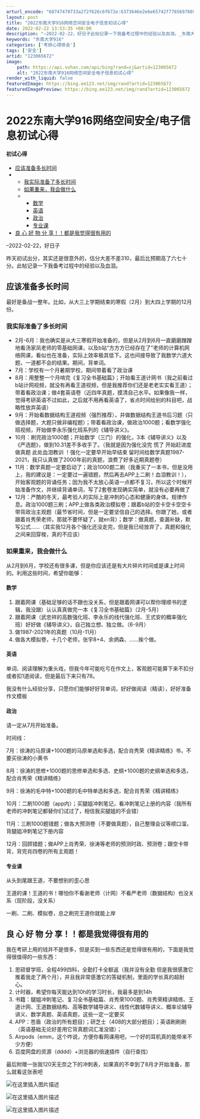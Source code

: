 ```yaml
---
arturl_encode: "68747470733a2f2f626c6f672e:6373646e2e6e65742f77656978696e5f34333733373339352f:61727469636c652f64657461696c732f313233303635363732"
layout: post
title: "2022东南大学916网络空间安全电子信息初试心得"
date: 2022-02-22 13:53:35 +08:00
description: "–2022-02-22，好日子此帖记录一下我备考过程中的经验以及血泪。_东南大学916"
keywords: "东南大学916"
categories: ['考研心得体会']
tags: ['安全']
artid: "123065672"
image:
    path: https://api.vvhan.com/api/bing?rand=sj&artid=123065672
    alt: "2022东南大学916网络空间安全电子信息初试心得"
render_with_liquid: false
featuredImage: https://bing.ee123.net/img/rand?artid=123065672
featuredImagePreview: https://bing.ee123.net/img/rand?artid=123065672
---
```


# 2022东南大学916网络空间安全/电子信息初试心得

#### 初试心得

* [应该准备多长时间](#_5)
* + [我实际准备了多长时间](#_8)
  + [如果重来，我会做什么](#_17)
  + - [数学](#_19)
    - [英语](#_25)
    - [政治](#_29)
    - [专业课](#_38)
* [良 心 好 物 分 享！！都是我觉得很有用的](#______43)

  
–2022-02-22，好日子

昨天初试出分，其实还是很意外的，估分大差不差310，最后比预期高了六七十分。此帖记录一下我备考过程中的经验以及血泪。

## 应该准备多长时间

最好是备战一整年。比如，从大三上学期结束的寒假（2月）到大四上学期的12月份。

### 我实际准备了多长时间

* 2月-6月：我也确实是从大三寒假开始准备的，但是从2月到6月一直磨磨蹭蹭地看汤家凤老师的零基础网课，以及b站“方方方已经存在了”老师的计算机网络网课，看似也在准备，实际上效率极其低下。这也间接导致了我数学六道大题，一道都不会的结果。期间，背单词。
* 7月：学校有一个月暑期学校，期间带着看了政治课
* 8月：用整整一个月啃完《复习全书基础篇》；开始看王道计网书（我之前看过b站计网视频，就没有再看王道视频，但是我推荐你们还是老老实实看王道）；带着看政治课；做4套英语卷（近四年真题，摸清自己水平。如果像我一样，觉得考研英语不过如此，之后就不用再看英语了，省点时间给别的科目吧，战略性放弃英语）
* 9月：开始看数据结构王道视频（强烈推荐），并做数据结构王道书后习题（只做选择题，大题只做非编程题）；带着看政治课，做政治1000题；看数学强化班视频，开始做李永乐强化班系列的《辅导讲义》。
* 10月：刷完政治1000题；开始数学（三门）的强化，3本《辅导讲义》以及《严选题》，做到10.31差不多收手了。（我就是因为强化没完 慌了 开始赶进度做真题 此处血泪教训 ！强化一定要早开始早结束 留时间给数学真题1987-2021，我只认真做了2000年前的真题，浪费了好多近期真题卷）
* 11月：数学真题一定要启动了；政治1000题二刷（我重买了一本书，但是没用上，我的建议是：一定要过一遍错题，然后再去APP上二刷！血泪教训！），开始客观题的背诵任务；因为我不太放心英语一点都不复习，所以这个时候开始准备作文，并继续背诵单词，写了2套卷发现确实简单，就没有必要再做了
* 12月：严酷的冬天，最考验人的实际上是冲刺的心态和健康的身体。规律作息。政治1000题三刷；APP上做各类政治模拟卷；跟着b站的空卡空卡空空卡带背政治主观题（最节省时间，但是一定要坚信自己的选择。你跟了她，或者跟着肖秀荣老师，那就不要怀疑了，就en背）；数学：做真题，查漏补缺，默写公式……（其实我12月各个强化还没走完，但是我已经放弃了，真题和强化之间来回穿梭，真的不应该）

### 如果重来，我会做什么

从2月到6月，学校还有很多课，但是你应该还是有大片碎片时间或是课上时间的。利用这些时间，希望你能够：

#### 数学

1. 跟着网课（基础足够的话不跟也没关系，但是跟着网课可以帮你理顺书的逻辑，我没跟）认认真真做完一本《复习全书基础篇》（2月-5月）
2. 跟着网课（武忠祥的高数强化班、李永乐的线代强化班、王式安的概率强化班）好好做《辅导讲义》，自己独立想、独立做。（6-9月）
3. 做1987-2021年的真题（10月-11月）
4. 做各大模拟卷，十几个老师，张宇8+4、余炳森、……挨个做。

#### 英语

单词、阅读理解为重头戏，但我今年可能吃亏在作文上，客观题可能算下来不扣分或者扣1道阅读，但是最后下来只有78。
  
我没有什么经验分享，只愿你们能够好好背单词，好好做阅读（精读），好好准备作文模板

#### 政治

请一定从7月开始准备。
  
时间线：
  
7月：徐涛的马原课+1000题的马原单选和多选，配合肖秀荣《精讲精练》书，不要买徐涛的小黄书
  
8月：徐涛的思修+1000题的思修单选和多选、史纲+1000题的史纲单选和多选，配合肖秀荣《精讲精练》
  
9月：徐涛的毛中特+1000题的毛中特单选和多选，配合肖秀荣《精讲精练》
  
10月：二刷1000题（app内）；买腿姐冲刺笔记，看冲刺笔记上册的内容（我所有老师的冲刺笔记都替你们试过了，相信我买腿姐的不会错）
  
11月：三刷1000题错题；做各大预测卷（不要做真题），自己整理会议等顺口溜，背腿姐冲刺笔记下册内容
  
12月：回顾错题；做APP上肖秀荣、徐涛等老师的预测时政、预测卷；跟空卡带背，背完肖四卷的所有主观题！

#### 专业课

从头到尾跟王道，不要想别的歪心思
  
王道的课！王道的书！哪怕你不看谢老师（计网）不看严老师（数据结构）也没关系（现阶段，没关系）
  
一刷、二刷、模拟卷，总之刷完王道你就能上岸

## 良 心 好 物 分 享！！都是我觉得很有用的

我在考研上用的钱并不是很多，但是买到一些东西还是觉得很有用的，下面是我觉得很值得的一些东西：

1. 思硕督学班，全程499四科，全勤打卡全额返（我并没有全勤 但是我很感激它推着我走了两个月），并且我非常感激它的答疑机制，里面的学长真的超耐心。
2. 计时器，希望你每天能达到10h的学习时长，我最多是到14h
3. 书籍：腿姐冲刺笔记、复习全书基础篇、肖秀荣1000题、肖秀荣精讲精练、王道计网、王道数据结构、高等数学辅导讲义、线性代数辅导讲义、概率论辅导讲义、数学真题、英语真题，这些一定一定要买
4. APP：苍盾（政治的所有题目）；研芝士（408的大部分题目）；英语刷刷刷（英语基础无论好差用它背真题词汇准没错）；
5. Airpods（emm，这个咋说，方便你看网课用吧，一个好的耳机真的能带来不少方便）
6. 百度网盘的资源（dddd）+浏览器的倍速插件（自行查找）

最后附赠一张我120天无奈之下的冲刺表，如果真的不幸到了8月才开始准备，那么就看这张表吧

![在这里插入图片描述](https://i-blog.csdnimg.cn/blog_migrate/c288e78bdd97ae93f2c0565ec469584c.png)
  
![在这里插入图片描述](https://i-blog.csdnimg.cn/blog_migrate/9e30232ca46794fd320f31555ebad58e.png)
  
![在这里插入图片描述](https://i-blog.csdnimg.cn/blog_migrate/c57fcad7617f249dd0a877f2ada19d10.png)